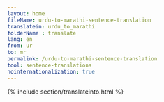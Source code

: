 ```yaml
---
layout: home
fileName: urdu-to-marathi-sentence-translation
translatein: urdu_to_marathi
folderName : translate
lang: en
from: ur
to: mr
permalink: /urdu-to-marathi-sentence-translation
tool: sentence-translations
nointernationalization: true
---
```

{% include section/translateinto.html %}
